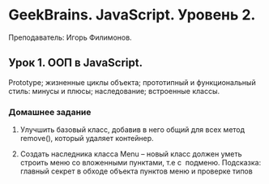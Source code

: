 # GeekBrains. JavaScript. Уровень 2.
Преподаватель: Игорь Филимонов.

## Урок 1. ООП в JavaScript.
Prototype; жизненные циклы объекта; прототипный и функциональный стиль: минусы и плюсы; наследование; встроенные классы.

### Домашнее задание

1. Улучшить базовый класс, добавив в него общий для всех метод remove(), который удаляет контейнер.

2. Создать наследника класса Menu – новый класс должен уметь строить меню со вложенными пунктами, т.е с&nbsp; подменю. Подсказка: главный секрет в обходе объекта пунктов меню и проверке типов